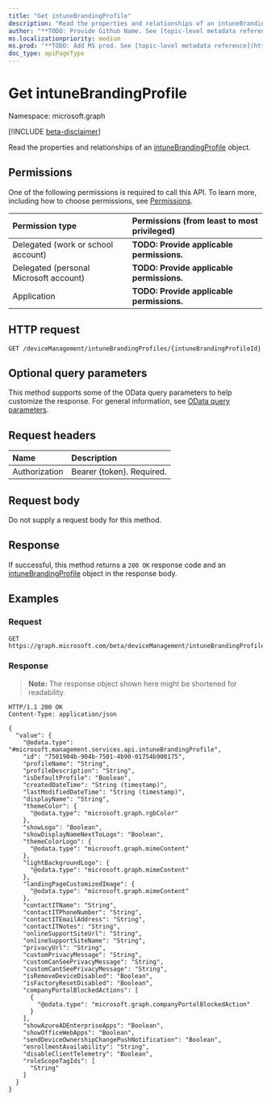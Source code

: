 ```yaml
---
title: "Get intuneBrandingProfile"
description: "Read the properties and relationships of an intuneBrandingProfile object."
author: "**TODO: Provide Github Name. See [topic-level metadata reference](https://msgo.azurewebsites.net/add/document/guidelines/metadata.html#topic-level-metadata)**"
ms.localizationpriority: medium
ms.prod: "**TODO: Add MS prod. See [topic-level metadata reference](https://msgo.azurewebsites.net/add/document/guidelines/metadata.html#topic-level-metadata)**"
doc_type: apiPageType
---
```


# Get intuneBrandingProfile
Namespace: microsoft.graph

[!INCLUDE [beta-disclaimer](../../includes/beta-disclaimer.md)]

Read the properties and relationships of an [intuneBrandingProfile](../resources/intune-intunebrandingprofile.md) object.

## Permissions
One of the following permissions is required to call this API. To learn more, including how to choose permissions, see [Permissions](/graph/permissions-reference).

|Permission type|Permissions (from least to most privileged)|
|:---|:---|
|Delegated (work or school account)|**TODO: Provide applicable permissions.**|
|Delegated (personal Microsoft account)|**TODO: Provide applicable permissions.**|
|Application|**TODO: Provide applicable permissions.**|

## HTTP request

<!-- {
  "blockType": "ignored"
}
-->
``` http
GET /deviceManagement/intuneBrandingProfiles/{intuneBrandingProfileId}
```

## Optional query parameters
This method supports some of the OData query parameters to help customize the response. For general information, see [OData query parameters](/graph/query-parameters).

## Request headers
|Name|Description|
|:---|:---|
|Authorization|Bearer {token}. Required.|

## Request body
Do not supply a request body for this method.

## Response

If successful, this method returns a `200 OK` response code and an [intuneBrandingProfile](../resources/intune-intunebrandingprofile.md) object in the response body.

## Examples

### Request
<!-- {
  "blockType": "request",
  "name": "get_intunebrandingprofile"
}
-->
``` http
GET https://graph.microsoft.com/beta/deviceManagement/intuneBrandingProfiles/{intuneBrandingProfileId}
```


### Response
>**Note:** The response object shown here might be shortened for readability.
<!-- {
  "blockType": "response",
  "truncated": true,
  "@odata.type": "microsoft.management.services.api.intuneBrandingProfile"
}
-->
``` http
HTTP/1.1 200 OK
Content-Type: application/json

{
  "value": {
    "@odata.type": "#microsoft.management.services.api.intuneBrandingProfile",
    "id": "7501904b-904b-7501-4b90-01754b900175",
    "profileName": "String",
    "profileDescription": "String",
    "isDefaultProfile": "Boolean",
    "createdDateTime": "String (timestamp)",
    "lastModifiedDateTime": "String (timestamp)",
    "displayName": "String",
    "themeColor": {
      "@odata.type": "microsoft.graph.rgbColor"
    },
    "showLogo": "Boolean",
    "showDisplayNameNextToLogo": "Boolean",
    "themeColorLogo": {
      "@odata.type": "microsoft.graph.mimeContent"
    },
    "lightBackgroundLogo": {
      "@odata.type": "microsoft.graph.mimeContent"
    },
    "landingPageCustomizedImage": {
      "@odata.type": "microsoft.graph.mimeContent"
    },
    "contactITName": "String",
    "contactITPhoneNumber": "String",
    "contactITEmailAddress": "String",
    "contactITNotes": "String",
    "onlineSupportSiteUrl": "String",
    "onlineSupportSiteName": "String",
    "privacyUrl": "String",
    "customPrivacyMessage": "String",
    "customCanSeePrivacyMessage": "String",
    "customCantSeePrivacyMessage": "String",
    "isRemoveDeviceDisabled": "Boolean",
    "isFactoryResetDisabled": "Boolean",
    "companyPortalBlockedActions": [
      {
        "@odata.type": "microsoft.graph.companyPortalBlockedAction"
      }
    ],
    "showAzureADEnterpriseApps": "Boolean",
    "showOfficeWebApps": "Boolean",
    "sendDeviceOwnershipChangePushNotification": "Boolean",
    "enrollmentAvailability": "String",
    "disableClientTelemetry": "Boolean",
    "roleScopeTagIds": [
      "String"
    ]
  }
}
```


